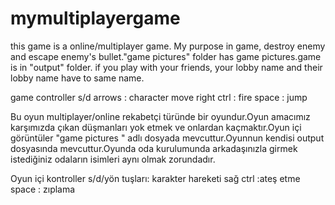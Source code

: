 # mymultiplayergame
 this game is a online/multiplayer game. My purpose  in game, destroy enemy and escape enemy's bullet."game pictures" folder has game pictures.game is in "output" folder. if you play with your friends, your lobby name and their lobby name have to same name.


game controller
s/d arrows : character move
right ctrl : fire
space : jump

Bu oyun multiplayer/online  rekabetçi türünde bir oyundur.Oyun amacımız karşımızda çıkan düşmanları yok etmek ve onlardan kaçmaktır.Oyun içi görüntüler "game pictures " adlı dosyada mevcuttur.Oyunnun kendisi output dosyasında mevcuttur.Oyunda oda kurulumunda arkadaşınızla girmek istediğiniz odaların isimleri aynı olmak zorundadır.




Oyun içi kontroller
s/d/yön tuşları: karakter hareketi
sağ ctrl :ateş etme
space : zıplama

